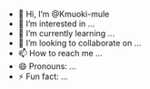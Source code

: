 - 👋 Hi, I’m @Kmuoki-mule
- 👀 I’m interested in ...
- 🌱 I’m currently learning ...
- 💞️ I’m looking to collaborate on ...
- 📫 How to reach me ...
- 😄 Pronouns: ...
- ⚡ Fun fact: ...

<!---
Kmuoki-mule/Kmuoki-mule is a ✨ special ✨ repository because its `README.md` (this file) appears on your GitHub profile.
You can click the Preview link to take a look at your changes.
--->
